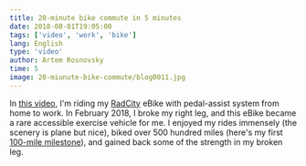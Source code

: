 ```yaml
---
title: 20-minute bike commute in 5 minutes
date: 2018-08-01T19:05:00
tags: ['video', 'work', 'bike']
lang: English
type: 'video'
author: Artem Rosnovsky
time: 5
image: 20-miunute-bike-commute/blog0011.jpg
---
```


In [this video](https://www.youtube.com/watch?v=K9tx6BbOFEc), I'm riding my [RadCity](https://www.radpowerbikes.com/products/radcity-electric-commuter-bike) eBike with pedal-assist system from home to work. In February 2018, I broke my right leg, and this eBike became a rare accessible exercise vehicle for me. I enjoyed my rides immensely (the scenery is plane but nice), biked over 500 hundred miles (here's my first [100-mile milestone](/100-miles-biking-milestone/index/)), and gained back some of the strength in my broken leg.
